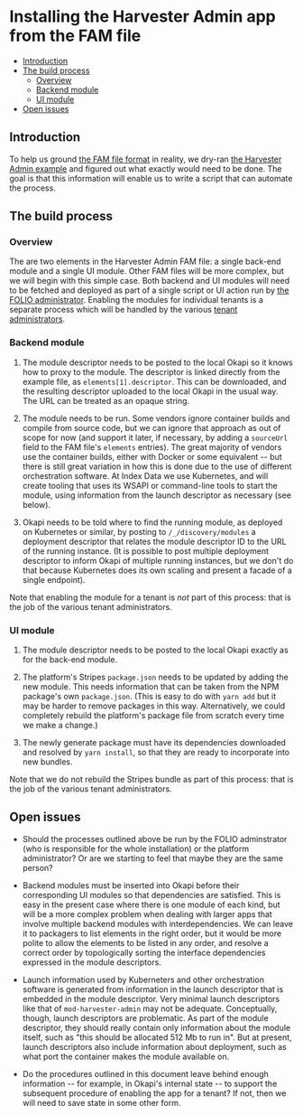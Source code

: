 # Installing the Harvester Admin app from the FAM file

<!-- md2toc -l 2 installing-an-app.md -->
* [Introduction](#introduction)
* [The build process](#the-build-process)
    * [Overview](#overview)
    * [Backend module](#backend-module)
    * [UI module](#ui-module)
* [Open issues](#open-issues)



## Introduction

To help us ground [the FAM file format](folio-app-metadata.md) in reality, we dry-ran [the Harvester Admin example](https://github.com/MikeTaylor/mafia/blob/master/examples/harvester-admin.fam) and figured out what exactly would need  to be done. The goal is that this information will enable us to write a script that can automate the process.



## The build process


### Overview

The are two elements in the Harvester Admin FAM file: a single back-end module and a single UI module. Other FAM files will be more complex, but we will begin with this simple case. Both backend and UI modules will need to be fetched and deployed as part of a single script or UI action run by [the FOLIO administrator](roles.md#folio-administrator). Enabling the modules for individual tenants is a separate process which will be handled by the various [tenant administrators](roles.md#tenant-admininstrator).


### Backend module

1. The module descriptor needs to be posted to the local Okapi so it knows how to proxy to the module. The descriptor is linked directly from the example file, as `elements[1].descriptor`. This can be downloaded, and the resulting descriptor uploaded to the local Okapi in the usual way. The URL can be treated as an opaque string.

2. The module needs to be run. Some vendors ignore container builds and compile from source code, but we can ignore that approach as out of scope for now (and support it later, if necessary, by adding a `sourceUrl` field to the FAM file's `elements` entries). The great majority of vendors use the container builds, either with Docker or some equivalent -- but there is still great variation in how this is done due to the use of different orchestration software. At Index Data we use Kubernetes, and will create tooling that uses its WSAPI or command-line tools to start the module, using information from the launch descriptor as necessary (see below).

3. Okapi needs to be told where to find the running module, as deployed on Kubernetes or similar, by posting to  `/_/discovery/modules` a deployment descriptor that relates the module descriptor ID to the URL of the running instance. (It is possible to post multiple deployment descriptor to inform Okapi of multiple running instances, but we don't do that because Kubernetes does its own scaling and present a facade of a single endpoint).

Note that enabling the module for a tenant is _not_ part of this process: that is the job of the various tenant administrators.


### UI module

1. The module descriptor needs to be posted to the local Okapi exactly as for the back-end module.

2. The platform's Stripes `package.json` needs to be updated by adding the new module. This needs information that can be taken from the NPM package's own `package.json`. (This is easy to do with `yarn add` but it may be harder to remove packages in this way. Alternatively, we could completely rebuild the platform's package file from scratch every time we make a change.)

3. The newly generate package must have its dependencies downloaded and resolved by `yarn install`, so that they are ready to incorporate into new bundles.

Note that we do not rebuild the Stripes bundle as part of this process: that is the job of the various tenant administrators.



## Open issues

* Should the processes outlined above be run by the FOLIO adminstrator (who is responsible for the whole installation) or the platform administrator? Or are we starting to feel that maybe they are the same person?

* Backend modules must be inserted into Okapi before their corresponding UI modules so that dependencies are satisfied. This is easy in the present case where there is one module of each kind, but will be a more complex problem when dealing with larger apps that involve multiple backend modules with interdependencies. We can leave it to packagers to list elements in the right order, but it would be more polite to allow the elements to be listed in any order, and resolve a correct order by topologically sorting the interface dependencies expressed in the module descriptors.

* Launch information used by Kuberneters and other orchestration software is generated from information in the launch descriptor that is embedded in the module descriptor. Very minimal launch descriptors like that of `mod-harvester-admin` may not be adequate. Conceptually, though, launch descriptors are problematic. As part of the module descriptor, they should really contain only information about the module itself, such as "this should be allocated 512 Mb to run in". But at present, launch descriptors also include information about deployment, such as what port the container makes the module available on.

* Do the procedures outlined in this document leave behind enough information -- for example, in Okapi's internal state -- to support the subsequent procedure of enabling the app for a tenant? If not, then we will need to save state in some other form.



